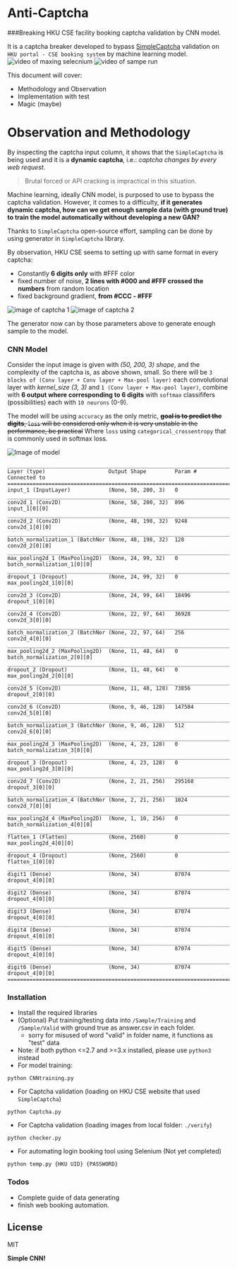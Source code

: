 # Anti-Captcha
###Breaking HKU CSE facility booking captcha validation by CNN model.

It is a captcha breaker developed to bypass [SimpleCaptcha] validation on `HKU portal - CSE booking system` by machine learning model.
![video of maxing selecnium](./preview_image_git/video_1.gif)
![video of sampe run](./preview_image_git/video_2.gif)

This document will cover:
  - Methodology and Observation
  - Implementation with test
  - Magic (maybe)
  

# Observation and Methodology
By inspecting the captcha input column, it shows that the `SimpleCaptcha` is being used and it is a **dynamic captcha**, i.e.: *captcha changes by every web request*.
>Brutal forced or API cracking is impractical in this situation.

Machine learning, ideally CNN model, is purposed to use to bypass the captcha validation. However, it comes to a difficulty, **if it generates dynamic captcha, how can we get enough sample data (with ground true) to train the model automatically without developing a new GAN?**

Thanks to `SimpleCaptcha` open-source effort, sampling can be done by using generator in `SimpleCaptcha` library. 

By observation, HKU CSE seems to setting up with same format in every captcha:
- Constantly **6 digits only** with #FFF color
- fixed number of noise, **2 lines with #000 and #FFF crossed the numbers** from random location
- fixed background gradient, **from #CCC - #FFF**

![image of captcha 1](preview_image_git/preview_1.png)
![image of captcha 2](preview_image_git/preview_2.png)

The generator now can by those parameters above to generate enough sample to the model.

### CNN Model
Consider the input image is given with *(50, 200, 3) shape*, and the complexity of the captcha is, as above shown, small. So there will be `3 blocks of (Conv layer + Conv layer + Max-pool layer)` each convolutional layer with *kernel_size (3, 3)* and `1 (Conv layer + Max-pool layer)`, combine with **6 output where corresponding to 6 digits** with `softmax` classififers (possibilities) each with `10 neurons` (0-9).

The model will be using ```accuracy``` as the only metric, ~~**goal is to predict the digits**, ```loss``` will be considered only when it is very unstable in the performance, be practical~~ Where `loss` using `categorical_crossentropy` that is commonly used in softmax loss.

![Image of model](./preview_image_git/model.png)

```shell script
__________________________________________________________________________________________________
Layer (type)                    Output Shape         Param #     Connected to                     
==================================================================================================
input_1 (InputLayer)            (None, 50, 200, 3)   0                                            
__________________________________________________________________________________________________
conv2d_1 (Conv2D)               (None, 50, 200, 32)  896         input_1[0][0]                    
__________________________________________________________________________________________________
conv2d_2 (Conv2D)               (None, 48, 198, 32)  9248        conv2d_1[0][0]                   
__________________________________________________________________________________________________
batch_normalization_1 (BatchNor (None, 48, 198, 32)  128         conv2d_2[0][0]                   
__________________________________________________________________________________________________
max_pooling2d_1 (MaxPooling2D)  (None, 24, 99, 32)   0           batch_normalization_1[0][0]      
__________________________________________________________________________________________________
dropout_1 (Dropout)             (None, 24, 99, 32)   0           max_pooling2d_1[0][0]            
__________________________________________________________________________________________________
conv2d_3 (Conv2D)               (None, 24, 99, 64)   18496       dropout_1[0][0]                  
__________________________________________________________________________________________________
conv2d_4 (Conv2D)               (None, 22, 97, 64)   36928       conv2d_3[0][0]                   
__________________________________________________________________________________________________
batch_normalization_2 (BatchNor (None, 22, 97, 64)   256         conv2d_4[0][0]                   
__________________________________________________________________________________________________
max_pooling2d_2 (MaxPooling2D)  (None, 11, 48, 64)   0           batch_normalization_2[0][0]      
__________________________________________________________________________________________________
dropout_2 (Dropout)             (None, 11, 48, 64)   0           max_pooling2d_2[0][0]            
__________________________________________________________________________________________________
conv2d_5 (Conv2D)               (None, 11, 48, 128)  73856       dropout_2[0][0]                  
__________________________________________________________________________________________________
conv2d_6 (Conv2D)               (None, 9, 46, 128)   147584      conv2d_5[0][0]                   
__________________________________________________________________________________________________
batch_normalization_3 (BatchNor (None, 9, 46, 128)   512         conv2d_6[0][0]                   
__________________________________________________________________________________________________
max_pooling2d_3 (MaxPooling2D)  (None, 4, 23, 128)   0           batch_normalization_3[0][0]      
__________________________________________________________________________________________________
dropout_3 (Dropout)             (None, 4, 23, 128)   0           max_pooling2d_3[0][0]            
__________________________________________________________________________________________________
conv2d_7 (Conv2D)               (None, 2, 21, 256)   295168      dropout_3[0][0]                  
__________________________________________________________________________________________________
batch_normalization_4 (BatchNor (None, 2, 21, 256)   1024        conv2d_7[0][0]                   
__________________________________________________________________________________________________
max_pooling2d_4 (MaxPooling2D)  (None, 1, 10, 256)   0           batch_normalization_4[0][0]      
__________________________________________________________________________________________________
flatten_1 (Flatten)             (None, 2560)         0           max_pooling2d_4[0][0]            
__________________________________________________________________________________________________
dropout_4 (Dropout)             (None, 2560)         0           flatten_1[0][0]                  
__________________________________________________________________________________________________
digit1 (Dense)                  (None, 34)           87074       dropout_4[0][0]                  
__________________________________________________________________________________________________
digit2 (Dense)                  (None, 34)           87074       dropout_4[0][0]                  
__________________________________________________________________________________________________
digit3 (Dense)                  (None, 34)           87074       dropout_4[0][0]                  
__________________________________________________________________________________________________
digit4 (Dense)                  (None, 34)           87074       dropout_4[0][0]                  
__________________________________________________________________________________________________
digit5 (Dense)                  (None, 34)           87074       dropout_4[0][0]                  
__________________________________________________________________________________________________
digit6 (Dense)                  (None, 34)           87074       dropout_4[0][0]                  
==================================================================================================
```


### Installation

- Install the required libraries
- (Optional) Put training/testing data into `/Sample/Training` and `/Sample/Valid` with ground true as answer.csv in each folder.
    - sorry for misused of word "valid" in folder name, it functions as "test" data
 - Note: if both python <=2.7 and >=3.x installed, please use ```python3``` instead
 - For model training:
```shell script
python CNNtraining.py
```
- For Captcha validation (loading on HKU CSE website that used `SimpleCaptcha`)
```shell script
python Captcha.py
```

- For Captcha validation (loading images from local folder: `./verify`)
```shell script
python checker.py
```

- For automating login booking tool using Selenium (Not yet completed)
```shell script
python temp.py {HKU UID} {PASSWORD}
```


### Todos

 - Complete guide of data generating
 - finish web booking automation.

License
----

MIT


**Simple CNN!**

[//]: # (These are reference links used in the body of this note and get stripped out when the markdown processor does its job. There is no need to format nicely because it shouldn't be seen. Thanks SO - http://stackoverflow.com/questions/4823468/store-comments-in-markdown-syntax)

[SimpleCaptcha]:<http://simplecaptcha.sourceforge.net/>
